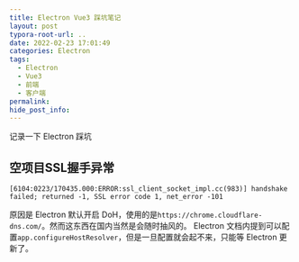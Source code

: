 ```yaml
---
title: Electron Vue3 踩坑笔记
layout: post
typora-root-url: ..
date: 2022-02-23 17:01:49
categories: Electron
tags:
  - Electron
  - Vue3
  - 前端
  - 客户端
permalink:
hide_post_info:
---
```

记录一下 Electron 踩坑

## 空项目SSL握手异常

```log
[6104:0223/170435.000:ERROR:ssl_client_socket_impl.cc(983)] handshake failed; returned -1, SSL error code 1, net_error -101
```

原因是 Electron 默认开启 DoH，使用的是`https://chrome.cloudflare-dns.com/`。然而这东西在国内当然是会随时抽风的。
Electron 文档内提到可以配置`app.configureHostResolver`，但是一旦配置就会起不来，只能等 Electron 更新了。
